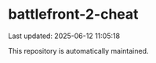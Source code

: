 # battlefront-2-cheat

Last updated: 2025-06-12 11:05:18

This repository is automatically maintained.
